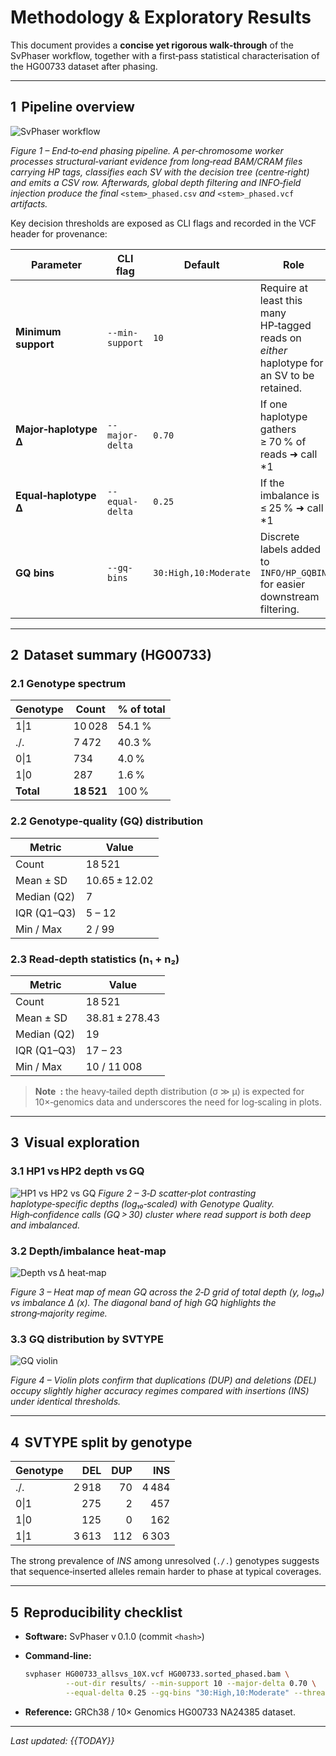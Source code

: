 # Methodology & Exploratory Results

This document provides a **concise yet rigorous walk‑through** of the SvPhaser workflow, together with a first‑pass statistical characterisation of the HG00733 dataset after phasing.

---

## 1  Pipeline overview

![SvPhaser workflow](result_images/methodology_diagram.png)

*Figure 1 – End‑to‑end phasing pipeline.  A per‑chromosome worker processes structural‑variant evidence from long‑read BAM/CRAM files carrying HP tags, classifies each SV with the decision tree (centre‑right) and emits a CSV row.  Afterwards, global depth filtering and INFO‑field injection produce the final* `<stem>_phased.csv` *and* `<stem>_phased.vcf` *artifacts.*

Key decision thresholds are exposed as CLI flags and recorded in the VCF header for provenance:

| Parameter             | CLI flag        | Default               | Role                                                                                       |              |       |
| --------------------- | --------------- | --------------------- | ------------------------------------------------------------------------------------------ | ------------ | ----- |
| **Minimum support**   | `--min-support` | `10`                  | Require at least this many HP‑tagged reads on *either* haplotype for an SV to be retained. |              |       |
| **Major‑haplotype Δ** | `--major-delta` | `0.70`                | If one haplotype gathers ≥ 70 % of reads ➜ call \*1                                        |  0\* or \*0  |  1\*. |
| **Equal‑haplotype Δ** | `--equal-delta` | `0.25`                | If the imbalance is ≤ 25 % ➜ call \*1                                                      |  1\*.        |       |
| **GQ bins**           | `--gq-bins`     | `30:High,10:Moderate` | Discrete labels added to `INFO/HP_GQBIN` for easier downstream filtering.                  |              |       |

---

## 2  Dataset summary (HG00733)

### 2.1 Genotype spectrum

| Genotype  | Count      | % of total |
| --------- | ---------- | ---------- |
| 1\|1      | 10 028     | 54.1 %     |
| ./.       | 7 472      | 40.3 %     |
| 0\|1      | 734        | 4.0 %      |
| 1\|0      | 287        | 1.6 %      |
| **Total** | **18 521** | 100 %      |

### 2.2 Genotype‑quality (GQ) distribution

| Metric      | Value         |
| ----------- | ------------- |
| Count       | 18 521        |
| Mean ± SD   | 10.65 ± 12.02 |
| Median (Q2) | 7             |
| IQR (Q1–Q3) | 5 – 12        |
| Min / Max   | 2 / 99        |

### 2.3 Read‑depth statistics (n₁ + n₂)

| Metric      | Value          |
| ----------- | -------------- |
| Count       | 18 521         |
| Mean ± SD   | 38.81 ± 278.43 |
| Median (Q2) | 19             |
| IQR (Q1–Q3) | 17 – 23        |
| Min / Max   | 10 / 11 008    |

> **Note :** the heavy‑tailed depth distribution (σ ≫ μ) is expected for 10×‑genomics data and underscores the need for log‑scaling in plots.

---

## 3  Visual exploration

### 3.1 HP1 vs HP2 depth vs GQ

![HP1 vs HP2 vs GQ](result_images/3d_scatter_HP1_vs_HP2_depth_vs_Genotype_Quality(HG00733).png) 
*Figure 2 – 3‑D scatter‑plot contrasting haplotype‑specific depths (log₁₀‑scaled) with Genotype Quality.  High‑confidence calls (GQ > 30) cluster where read support is both deep and imbalanced.*

### 3.2 Depth/imbalance heat‑map

![Depth vs Δ heat‑map](result_images/heatmap_imbalance_vs_depth_with_GQ_contours(HG00733).png)

*Figure 3 – Heat map of mean GQ across the 2‑D grid of total depth (y, log₁₀) vs imbalance Δ (x).  The diagonal band of high GQ highlights the strong‑majority regime.*

### 3.3 GQ distribution by SVTYPE

![GQ violin](result_images/violin_plot_GQ_by_SVTYPE(HG00733).png)

*Figure 4 – Violin plots confirm that duplications (DUP) and deletions (DEL) occupy slightly higher accuracy regimes compared with insertions (INS) under identical thresholds.*

---

## 4  SVTYPE split by genotype

| Genotype |   DEL | DUP |   INS |
| -------- | ----: | --: | ----: |
| ./.      | 2 918 |  70 | 4 484 |
| 0\|1     |   275 |   2 |   457 |
| 1\|0     |   125 |   0 |   162 |
| 1\|1     | 3 613 | 112 | 6 303 |

The strong prevalence of *INS* among unresolved (`./.`) genotypes suggests that sequence‑inserted alleles remain harder to phase at typical coverages.

---

## 5  Reproducibility checklist

* **Software:** SvPhaser v 0.1.0 (commit `<hash>`)
* **Command‑line:**

  ```bash
  svphaser HG00733_allsvs_10X.vcf HG00733.sorted_phased.bam \
           --out-dir results/ --min-support 10 --major-delta 0.70 \
           --equal-delta 0.25 --gq-bins "30:High,10:Moderate" --threads 12
  ```
* **Reference:** GRCh38 / 10× Genomics HG00733 NA24385 dataset.

---

*Last updated: {{TODAY}}*
